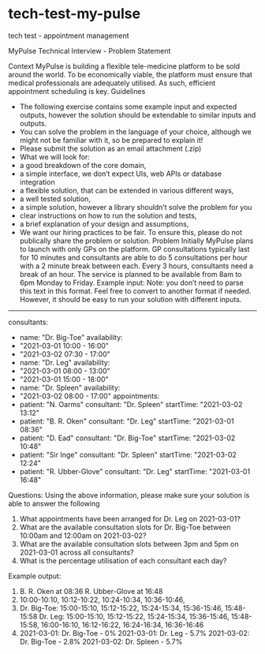 # tech-test-my-pulse
tech test - appointment management


MyPulse Technical Interview - Problem
Statement

Context
MyPulse is building a flexible tele-medicine platform to be sold around the world. To be
economically viable, the platform must ensure that medical professionals are adequately
utilised. As such, efficient appointment scheduling is key.
Guidelines
- The following exercise contains some example input and expected outputs, however
the solution should be extendable to similar inputs and outputs.
- You can solve the problem in the language of your choice, although we might not be
familiar with it, so be prepared to explain it!
- Please submit the solution as an email attachment (.zip)
- What we will look for:
- a good breakdown of the core domain,
- a simple interface, we don’t expect UIs, web APIs or database integration
- a flexible solution, that can be extended in various different ways,
- a well tested solution,
- a simple solution, however a library shouldn’t solve the problem for you
- clear instructions on how to run the solution and tests,
- a brief explanation of your design and assumptions,
- We want our hiring practices to be fair. To ensure this, please do not publically share
the problem or solution.
Problem
Initially MyPulse plans to launch with only GPs on the platform. GP consultations typically
last for 10 minutes and consultants are able to do 5 consultations per hour with a 2 minute
break between each. Every 3 hours, consultants need a break of an hour. The service is
planned to be available from 8am to 6pm Monday to Friday.
Example input:
Note: you don’t need to parse this text in this format. Feel free to convert to another format if
needed. However, it should be easy to run your solution with different inputs.

---
consultants:
- name: "Dr. Big-Toe"
availability:
- "2021-03-01 10:00 - 16:00"
- "2021-03-02 07:30 - 17:00"
- name: "Dr. Leg"
availability:
- "2021-03-01 08:00 - 13:00"
- "2021-03-01 15:00 - 18:00"
- name: "Dr. Spleen"
availability:
- "2021-03-02 08:00 - 17:00"
appointments:
- patient: "N. Oarms"
consultant: "Dr. Spleen"
startTime: "2021-03-02 13:12"
- patient: "B. R. Oken"
consultant: "Dr. Leg"
startTime: "2021-03-01 08:36"
- patient: "D. Ead"
consultant: "Dr. Big-Toe"
startTime: "2021-03-02 10:48"
- patient: "Sir Inge"
consultant: "Dr. Spleen"
startTime: "2021-03-02 12:24"
- patient: "R. Ubber-Glove"
consultant: "Dr. Leg"
startTime: "2021-03-01 16:48"

Questions:
Using the above information, please make sure your solution is able to answer the following
1. What appointments have been arranged for Dr. Leg on 2021-03-01?
2. What are the available consultation slots for Dr. Big-Toe between 10:00am and
12:00am on 2021-03-02?
3. What are the available consultation slots between 3pm and 5pm on 2021-03-01
across all consultants?
4. What is the percentage utilisation of each consultant each day?

Example output:
1. B. R. Oken at 08:36
R. Ubber-Glove at 16:48
2. 10:00-10:10, 10:12-10:22, 10:24-10:34, 10:36-10:46,
3. Dr. Big-Toe:
15:00-15:10, 15:12-15:22, 15:24-15:34, 15:36-15:46,
15:48-15:58
Dr. Leg:
15:00-15:10, 15:12-15:22, 15:24-15:34, 15:36-15:46,
15:48-15:58, 16:00-16:10, 16:12-16:22, 16:24-16:34,
16:36-16:46
4. 2021-03-01: Dr. Big-Toe - 0%
2021-03-01: Dr. Leg - 5.7%
2021-03-02: Dr. Big-Toe - 2.8%
2021-03-02: Dr. Spleen - 5.7%